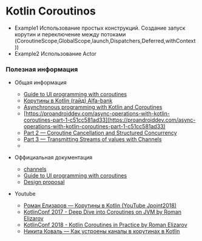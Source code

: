  # Kotlin Coroutinos
 
 
 * Example1 
       Использование простых конструкций. Создание запуск корутин и переключение между потоками
       (CoroutineScope,GlobalScope,launch,Dispatchers,Deferred,withContext))
 * Example2 
       Использование  Actor
 
 ### Полезная информация
  * Общая информация
     * [Guide to UI programming with coroutines](https://github.com/Kotlin/kotlinx.coroutines/blob/master/ui/coroutines-guide-ui.md)
     * [Корутины в Kotlin (гайд) Alfa-bank](https://habr.com/ru/company/alfa/blog/336228/)
     * [Asynchronous programming with Kotlin and Coroutines](https://medium.com/background-thread/explaining-asynchronous-programming-and-coroutines-lesson-1-routines-533901c26959)
     * [https://proandroiddev.com/async-operations-with-kotlin-coroutines-part-1-c51cc581ad33](https://proandroiddev.com/async-operations-with-kotlin-coroutines-part-1-c51cc581ad33)
     * [Part 2 — Coroutine Cancellation and Structured Concurrency](https://proandroiddev.com/part-2-coroutine-cancellation-and-structured-concurrency-2dbc6583c07d)
     * [Part 3 — Transmitting Streams of values with Channels](https://proandroiddev.com/part-3-transmitting-streams-of-value-with-channels-70cf8dccf2b)
     * []()
  * Оффициальная документация
     * [channels](https://github.com/Kotlin/kotlinx.coroutines/blob/master/coroutines-guide.md#channels)
     * [Guide to UI programming with coroutines](https://github.com/Kotlin/kotlinx.coroutines/blob/master/ui/coroutines-guide-ui.md)
     * [Design proposal](https://github.com/Kotlin/KEEP/blob/master/proposals/coroutines.md)
     
  *  Youtube
     * [Роман Елизаров — Корутины в Kotlin (YouTube Jpoint2018)](https://www.youtube.com/watch?v=rB5Q3y73FTo)
     * [KotlinConf 2017 - Deep Dive into Coroutines on JVM by Roman Elizarov](https://www.youtube.com/watch?reload=9&v=YrrUCSi72E8)  
     * [KotlinConf 2018 - Kotlin Coroutines in Practice by Roman Elizarov](https://www.youtube.com/watch?v=a3agLJQ6vt8)
     * [Никита Коваль — Как устроены каналы в корутинах в Kotlin](https://www.youtube.com/watch?v=XHMXyYlQ8Eg)
          